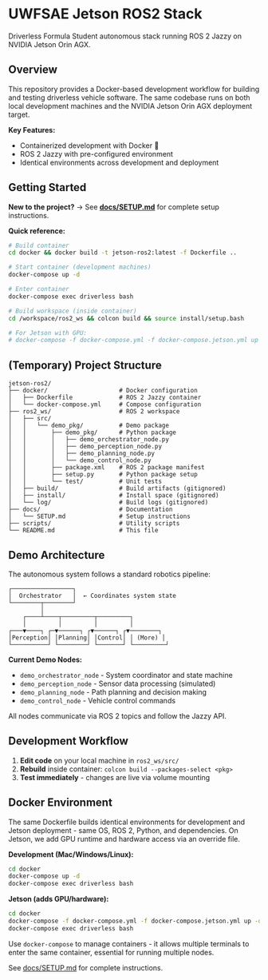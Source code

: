 # UWFSAE Jetson ROS2 Stack

Driverless Formula Student autonomous stack running ROS 2 Jazzy on NVIDIA Jetson Orin AGX.

## Overview

This repository provides a Docker-based development workflow for building and testing driverless vehicle software. The same codebase runs on both local development machines and the NVIDIA Jetson Orin AGX deployment target.

**Key Features:**
- Containerized development with Docker 🐳
- ROS 2 Jazzy with pre-configured environment
- Identical environments across development and deployment

## Getting Started

**New to the project?** → See [**docs/SETUP.md**](docs/SETUP.md) for complete setup instructions.

**Quick reference:**
```bash
# Build container
cd docker && docker build -t jetson-ros2:latest -f Dockerfile ..

# Start container (development machines)
docker-compose up -d

# Enter container
docker-compose exec driverless bash

# Build workspace (inside container)
cd /workspace/ros2_ws && colcon build && source install/setup.bash

# For Jetson with GPU:
# docker-compose -f docker-compose.yml -f docker-compose.jetson.yml up -d
```

## (Temporary) Project Structure
```
jetson-ros2/
├── docker/                    # Docker configuration
│   ├── Dockerfile             # ROS 2 Jazzy container
│   └── docker-compose.yml     # Compose configuration
├── ros2_ws/                   # ROS 2 workspace
│   ├── src/
│   │   └── demo_pkg/          # Demo package
│   │       ├── demo_pkg/      # Python package
│   │       │   ├── demo_orchestrator_node.py
│   │       │   ├── demo_perception_node.py
│   │       │   ├── demo_planning_node.py
│   │       │   └── demo_control_node.py
│   │       ├── package.xml    # ROS 2 package manifest
│   │       ├── setup.py       # Python package setup
│   │       └── test/          # Unit tests
│   ├── build/                 # Build artifacts (gitignored)
│   ├── install/               # Install space (gitignored)
│   └── log/                   # Build logs (gitignored)
├── docs/                      # Documentation
│   └── SETUP.md               # Setup instructions
├── scripts/                   # Utility scripts
└── README.md                  # This file
```

## Demo Architecture

The autonomous system follows a standard robotics pipeline:

```
┌─────────────────┐
│  Orchestrator   │  ← Coordinates system state
└────────┬────────┘
         │
    ┌────┴────┬─────────┬─────────┐
    │         │         │         │
┌───▼────┐ ┌─▼──────┐ ┌▼──────┐ ┌▼────────┐
│Perception│ │Planning│ │Control│ │ (More) │
└──────────┘ └────────┘ └───────┘ └─────────┘
```

**Current Demo Nodes:**
- `demo_orchestrator_node` - System coordinator and state machine
- `demo_perception_node` - Sensor data processing (simulated)
- `demo_planning_node` - Path planning and decision making
- `demo_control_node` - Vehicle control commands

All nodes communicate via ROS 2 topics and follow the Jazzy API.

## Development Workflow

1. **Edit code** on your local machine in `ros2_ws/src/`
2. **Rebuild** inside container: `colcon build --packages-select <pkg>`
3. **Test immediately** - changes are live via volume mounting

## Docker Environment

The same Dockerfile builds identical environments for development and Jetson deployment - same OS, ROS 2, Python, and dependencies. On Jetson, we add GPU runtime and hardware access via an override file.

**Development (Mac/Windows/Linux):**
```bash
cd docker
docker-compose up -d
docker-compose exec driverless bash
```

**Jetson (adds GPU/hardware):**
```bash
cd docker
docker-compose -f docker-compose.yml -f docker-compose.jetson.yml up -d
docker-compose exec driverless bash
```

Use `docker-compose` to manage containers - it allows multiple terminals to enter the same container, essential for running multiple nodes.

See [docs/SETUP.md](docs/SETUP.md) for complete instructions.
